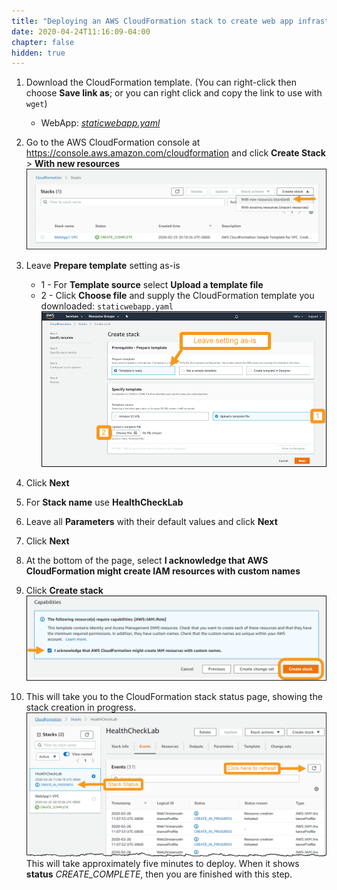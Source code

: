 ```yaml
---
title: "Deploying an AWS CloudFormation stack to create web app infrastructure and service"
date: 2020-04-24T11:16:09-04:00
chapter: false
hidden: true
---
```


1. Download the CloudFormation template. (You can right-click then choose **Save link as**; or you can right click and copy the link to use with `wget`)
    * WebApp: [_staticwebapp.yaml_](/Reliability/300_Health_Checks_and_Dependencies/Code/CloudFormation/staticwebapp.yaml)

1. Go to the AWS CloudFormation console at <https://console.aws.amazon.com/cloudformation> and click **Create Stack** > **With new resources**
![Images/CFNCreateStackButton](/Reliability/300_Health_Checks_and_Dependencies/Images/CFNCreateStackButton.png)

1. Leave **Prepare template** setting as-is
      * 1 - For **Template source** select **Upload a template file**
      * 2 - Click **Choose file** and supply the CloudFormation template you downloaded: `staticwebapp.yaml`
       ![CFNUploadTemplateFile](/Reliability/300_Health_Checks_and_Dependencies/Images/CFNUploadTemplateFile.png)

1. Click **Next**
1. For **Stack name** use **HealthCheckLab**
1. Leave all **Parameters** with their default values and click **Next**
1. Click **Next**
1. At the bottom of the page, select **I acknowledge that AWS CloudFormation might create IAM resources with custom names**
1. Click **Create stack**
     ![CFNIamCapabilities](/Reliability/300_Health_Checks_and_Dependencies/Images/CFNIamCapabilities.png)
1. This will take you to the CloudFormation stack status page, showing the stack creation in progress.  
  ![StackCreationStarted](/Reliability/300_Health_Checks_and_Dependencies/Images/CFNStackInProgress.png)  
  This will take approximately five minutes to deploy.  When it shows **status** _CREATE_COMPLETE_, then you are finished with this step.
